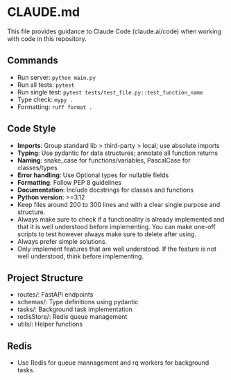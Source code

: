 # CLAUDE.md

This file provides guidance to Claude Code (claude.ai/code) when working with code in this repository.

## Commands
- Run server: `python main.py`
- Run all tests: `pytest`
- Run single test: `pytest tests/test_file.py::test_function_name`
- Type check: `mypy .`
- Formatting: `ruff format .`

## Code Style
- **Imports**: Group standard lib > third-party > local; use absolute imports
- **Typing**: Use pydantic for data structures; annotate all function returns
- **Naming**: snake_case for functions/variables, PascalCase for classes/types
- **Error handling**: Use Optional types for nullable fields
- **Formatting**: Follow PEP 8 guidelines
- **Documentation**: Include docstrings for classes and functions
- **Python version**: >=3.12
- Keep files around 200 to 300 lines and with a clear single purpose and structure. 
- Always make sure to check if a functionality is already implemented and that it is well understood before implementing. You can make one-off scripts to test however always make sure to delete after using. 
- Always prefer simple solutions. 
- Only implement features that are well understood. If the feature is not well understood, think before implementing. 


## Project Structure
- routes/: FastAPI endpoints
- schemas/: Type definitions using pydantic
- tasks/: Background task implementation
- redisStore/: Redis queue management
- utils/: Helper functions

## Redis
- Use Redis for queue mannagement and rq workers for background tasks. 

